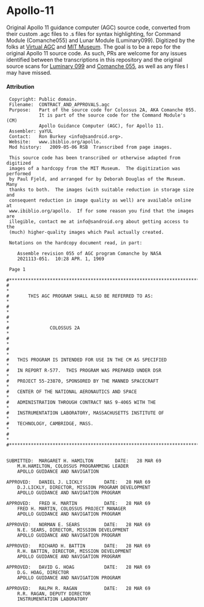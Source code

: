 Apollo-11
=========

Original Apollo 11 guidance computer (AGC) source code, converted from their custom .agc files to .s files for syntax highlighting, for Command Module (Comanche055) and Lunar Module (Luminary099). Digitized by the folks at [Virtual AGC](http://www.ibiblio.org/apollo/) and [MIT Museum](http://web.mit.edu/museum/). The goal is to be a repo for the original Apollo 11 source code. As such, PRs are welcome for any issues identified between the transcriptions in this repository and the original source scans for [Luminary 099](http://www.ibiblio.org/apollo/ScansForConversion/Luminary099/) and [Comanche 055](http://www.ibiblio.org/apollo/ScansForConversion/Comanche055/), as well as any files I may have missed.

#### Attribution

     Copyright: Public domain.
     Filename:  CONTRACT_AND_APPROVALS.agc
     Purpose:   Part of the source code for Colossus 2A, AKA Comanche 055.
                It is part of the source code for the Command Module's (CM)
                Apollo Guidance Computer (AGC), for Apollo 11.
     Assembler: yaYUL
     Contact:   Ron Burkey <info@sandroid.org>.
     Website:   www.ibiblio.org/apollo.
     Mod history:   2009-05-06 RSB  Transcribed from page images.

     This source code has been transcribed or otherwise adapted from digitized
     images of a hardcopy from the MIT Museum.  The digitization was performed
     by Paul Fjeld, and arranged for by Deborah Douglas of the Museum.  Many
     thanks to both.  The images (with suitable reduction in storage size and
     consequent reduction in image quality as well) are available online at
     www.ibiblio.org/apollo.  If for some reason you find that the images are
     illegible, contact me at info@sandroid.org about getting access to the
     (much) higher-quality images which Paul actually created.

     Notations on the hardcopy document read, in part:

        Assemble revision 055 of AGC program Comanche by NASA
        2021113-051.  10:28 APR. 1, 1969  

     Page 1

    #************************************************************************
    #                                                                       *
    #       THIS AGC PROGRAM SHALL ALSO BE REFERRED TO AS:                  *
    #                                                                       *
    #                                                                       *
    #               COLOSSUS 2A                                             *
    #                                                                       *
    #                                                                       *
    #   THIS PROGRAM IS INTENDED FOR USE IN THE CM AS SPECIFIED             *
    #   IN REPORT R-577.  THIS PROGRAM WAS PREPARED UNDER DSR               *
    #   PROJECT 55-23870, SPONSORED BY THE MANNED SPACECRAFT                *
    #   CENTER OF THE NATIONAL AERONAUTICS AND SPACE                        *
    #   ADMINISTRATION THROUGH CONTRACT NAS 9-4065 WITH THE                 *
    #   INSTRUMENTATION LABORATORY, MASSACHUSETTS INSTITUTE OF              *
    #   TECHNOLOGY, CAMBRIDGE, MASS.                                        *
    #                                                                       *
    #************************************************************************


    SUBMITTED:  MARGARET H. HAMILTON        DATE:   28 MAR 69
        M.H.HAMILTON, COLOSSUS PROGRAMMING LEADER
        APOLLO GUIDANCE AND NAVIGATION

    APPROVED:   DANIEL J. LICKLY        DATE:   28 MAR 69
        D.J.LICKLY, DIRECTOR, MISSION PROGRAM DEVELOPMENT
        APOLLO GUIDANCE AND NAVIGATION PROGRAM

    APPROVED:   FRED H. MARTIN          DATE:   28 MAR 69
        FRED H. MARTIN, COLOSSUS PROJECT MANAGER
        APOLLO GUIDANCE AND NAVIGATION PROGRAM

    APPROVED:   NORMAN E. SEARS         DATE:   28 MAR 69
        N.E. SEARS, DIRECTOR, MISSION DEVELOPMENT
        APOLLO GUIDANCE AND NAVIGATION PROGRAM

    APPROVED:   RICHARD H. BATTIN       DATE:   28 MAR 69
        R.H. BATTIN, DIRECTOR, MISSION DEVELOPMENT
        APOLLO GUIDANCE AND NAVIGATION PROGRAM

    APPROVED:   DAVID G. HOAG           DATE:   28 MAR 69
        D.G. HOAG, DIRECTOR
        APOLLO GUIDANCE AND NAVIGATION PROGRAM

    APPROVED:   RALPH R. RAGAN          DATE:   28 MAR 69
        R.R. RAGAN, DEPUTY DIRECTOR
        INSTRUMENTATION LABORATORY
